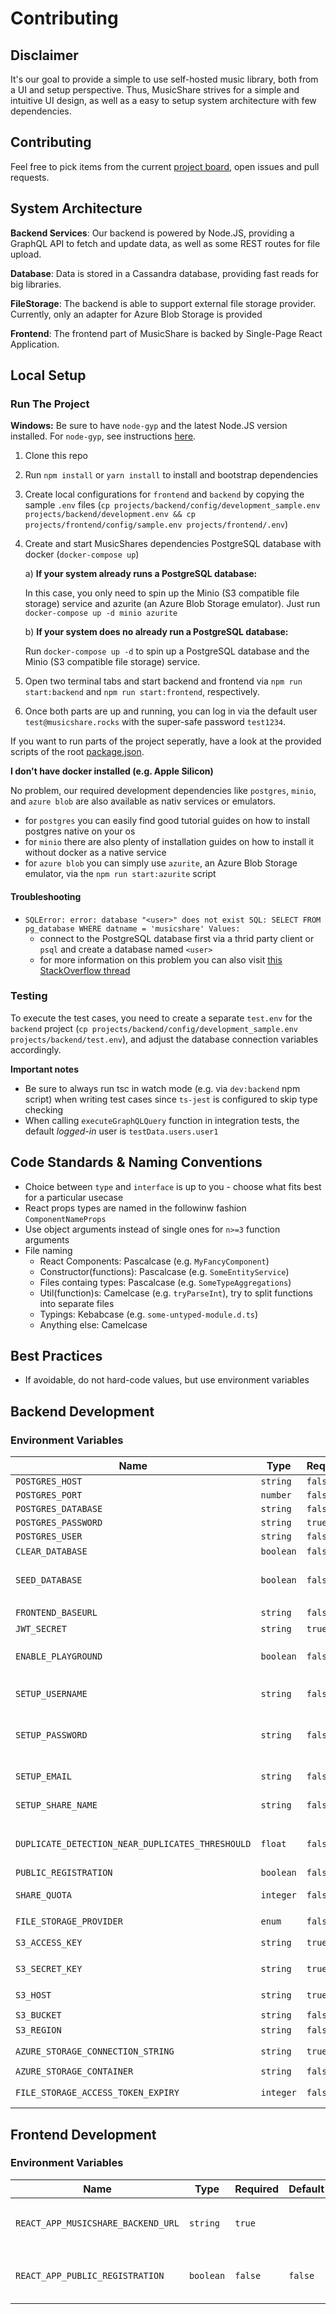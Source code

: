 # Contributing

## Disclaimer

It's our goal to provide a simple to use self-hosted music library, both from a UI and setup perspective.
Thus, MusicShare strives for a simple and intuitive UI design, as well as a easy to setup system architecture with few dependencies.

## Contributing

Feel free to pick items from the current [project board](https://github.com/yss14/musicshare/projects), open issues and pull requests.

## System Architecture

**Backend Services**: Our backend is powered by Node.JS, providing a GraphQL API to fetch and update data, as well as some REST routes for file upload.

**Database**: Data is stored in a Cassandra database, providing fast reads for big libraries.

**FileStorage**: The backend is able to support external file storage provider. Currently, only an adapter for Azure Blob Storage is provided

**Frontend**: The frontend part of MusicShare is backed by Single-Page React Application.

## Local Setup

### Run The Project

**Windows:** Be sure to have `node-gyp` and the latest Node.JS version installed. For `node-gyp`, see instructions [here](https://github.com/nodejs/node-gyp#installation).

1. Clone this repo
2. Run `npm install` or `yarn install` to install and bootstrap dependencies
3. Create local configurations for `frontend` and `backend` by copying the sample `.env` files (`cp projects/backend/config/development_sample.env projects/backend/development.env && cp projects/frontend/config/sample.env projects/frontend/.env`)
4. Create and start MusicShares dependencies PostgreSQL database with docker (`docker-compose up`)

   a) **If your system already runs a PostgreSQL database:**

   In this case, you only need to spin up the Minio (S3 compatible file storage) service and azurite (an Azure Blob Storage emulator). Just run `docker-compose up -d minio azurite`

   b) **If your system does no already run a PostgreSQL database:**

   Run `docker-compose up -d` to spin up a PostgreSQL database and the Minio (S3 compatible file storage) service.

5. Open two terminal tabs and start backend and frontend via `npm run start:backend` and `npm run start:frontend`, respectively.
6. Once both parts are up and running, you can log in via the default user `test@musicshare.rocks` with the super-safe password `test1234`.

If you want to run parts of the project seperatly, have a look at the provided scripts of the root [package.json](package.json).

**I don't have docker installed (e.g. Apple Silicon)**

No problem, our required development dependencies like `postgres`, `minio`, and `azure blob` are also available as nativ services or emulators.

- for `postgres` you can easily find good tutorial guides on how to install postgres native on your os
- for `minio` there are also plenty of installation guides on how to install it without docker as a native service
- for `azure blob` you can simply use `azurite`, an Azure Blob Storage emulator, via the `npm run start:azurite` script

#### Troubleshooting

- `SQLError: error: database "<user>" does not exist SQL: SELECT FROM pg_database WHERE datname = 'musicshare' Values:`
  - connect to the PostgreSQL database first via a thrid party client or `psql` and create a database named `<user>`
  - for more information on this problem you can also visit [this StackOverflow thread](https://stackoverflow.com/questions/17633422/psql-fatal-database-user-does-not-exist)

### Testing

To execute the test cases, you need to create a separate `test.env` for the `backend`
project (`cp projects/backend/config/development_sample.env projects/backend/test.env`),
and adjust the database connection variables accordingly.

**Important notes**

- Be sure to always run tsc in watch mode (e.g. via `dev:backend` npm script) when writing test cases since `ts-jest` is configured to skip type checking
- When calling `executeGraphQLQuery` function in integration tests, the default _logged-in_ user is `testData.users.user1`

## Code Standards & Naming Conventions

- Choice between `type` and `interface` is up to you - choose what fits best for a particular usecase
- React props types are named in the followinw fashion `ComponentNameProps`
- Use object arguments instead of single ones for `n>=3` function arguments
- File naming
  - React Components: Pascalcase (e.g. `MyFancyComponent`)
  - Constructor(functions): Pascalcase (e.g. `SomeEntityService`)
  - Files containg types: Pascalcase (e.g. `SomeTypeAggregations`)
  - Util(function)s: Camelcase (e.g. `tryParseInt`), try to split functions into separate files
  - Typings: Kebabcase (e.g. `some-untyped-module.d.ts`)
  - Anything else: Camelcase

## Best Practices

- If avoidable, do not hard-code values, but use environment variables

## Backend Development

### Environment Variables

| Name                                             | Type      | Required | Default                       | Description                                                                             |
| ------------------------------------------------ | --------- | -------- | ----------------------------- | --------------------------------------------------------------------------------------- |
| `POSTGRES_HOST`                                  | `string`  | `false`  | `127.0.0.1`                   |                                                                                         |
| `POSTGRES_PORT`                                  | `number`  | `false`  | `5432`                        |                                                                                         |
| `POSTGRES_DATABASE`                              | `string`  | `false`  | `musicshare`                  |                                                                                         |
| `POSTGRES_PASSWORD`                              | `string`  | `true`   |                               |                                                                                         |
| `POSTGRES_USER`                                  | `string`  | `false`  | `postgres`                    |                                                                                         |
| `CLEAR_DATABASE`                                 | `boolean` | `false`  | `false`                       | Clears all table data on startup                                                        |
| `SEED_DATABASE`                                  | `boolean` | `false`  | `false`                       | Seeds cleared database with test data. Useful for development.                          |
|                                                  |           |          |                               |                                                                                         |
| `FRONTEND_BASEURL`                               | `string`  | `false`  | `http://localhost:3000`       | Url pointing to the frontend                                                            |
| `JWT_SECRET`                                     | `string`  | `true`   |                               | Unique secure random string                                                             |
| `ENABLE_PLAYGROUND`                              | `boolean` | `false`  | `false`                       | Enabling the GraphQL Playground reachable under `http(s)://<backendurl>/graphql`        |
|                                                  |           |          |                               |                                                                                         |
| `SETUP_USERNAME`                                 | `string`  | `false`  | `musicshare`                  | Username of the first user created on system setup                                      |
| `SETUP_PASSWORD`                                 | `string`  | `false`  | `WeLoveMusic`                 | Password of the first user created on system setup (should be changed afterwards!!)     |
| `SETUP_EMAIL`                                    | `string`  | `false`  | `donotreply@musicshare.rocks` | E-Mail of the first user created on system setup                                        |
| `SETUP_SHARE_NAME`                               | `string`  | `false`  | `MyShare`                     | Share name of the first user created on system setup                                    |
|                                                  |           |          |                               |                                                                                         |
| `DUPLICATE_DETECTION_NEAR_DUPLICATES_THRESHOULD` | `float`   | `false`  | `0.75`                        | Similarity threshould for near duplicate detection of new uploads (between 0.0 and 1.0) |
| `PUBLIC_REGISTRATION`                            | `boolean` | `false`  | `false`                       | Enabling public registration                                                            |
| `SHARE_QUOTA`                                    | `integer` | `false`  | `1.000.000.000.000`           | Quota (in bytes) applied to each library, defaults to 1TB                               |
|                                                  |           |          |                               |                                                                                         |
| `FILE_STORAGE_PROVIDER`                          | `enum`    | `false`  | `awss3`                       | `awss3` or `azureblob`                                                                  |
| `S3_ACCESS_KEY`                                  | `string`  | `true`   |                               | Required if storage provider is `awss3`                                                 |
| `S3_SECRET_KEY`                                  | `string`  | `true`   |                               | Required if storage provider is `awss3`                                                 |
| `S3_HOST`                                        | `string`  | `true`   |                               | Required if storage provider is `awss3`                                                 |
| `S3_BUCKET`                                      | `string`  | `false`  | `musicshare`                  |                                                                                         |
| `S3_REGION`                                      | `string`  | `false`  | default region of aws sdk     |                                                                                         |
| `AZURE_STORAGE_CONNECTION_STRING`                | `string`  | `true`   |                               | Required if storage provider is `azureblob`                                             |
| `AZURE_STORAGE_CONTAINER`                        | `string`  | `false`  | `musicshare`                  |                                                                                         |
| `FILE_STORAGE_ACCESS_TOKEN_EXPIRY`               | `integer` | `false`  | `30`                          | Validity of file access link in minutes for the music player                            |

## Frontend Development

### Environment Variables

| Name                               | Type      | Required | Default | Description                                                                       |
| ---------------------------------- | --------- | -------- | ------- | --------------------------------------------------------------------------------- |
| `REACT_APP_MUSICSHARE_BACKEND_URL` | `string`  | `true`   |         | Url pointing to end MusicShare endpoint, e.g. `https://api-demo.musicshare.rocks` |
| `REACT_APP_PUBLIC_REGISTRATION`    | `boolean` | `false`  | `false` | Enabling public registration (backend must also have this feature enabled!)       |
